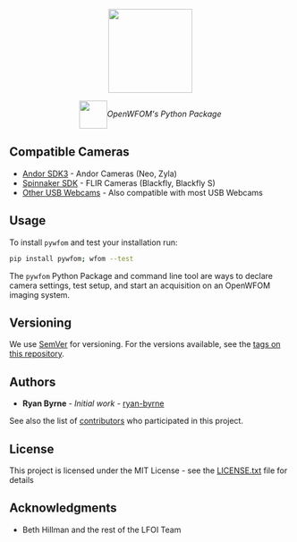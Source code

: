 <p align="center"><img align="center" height=150 src="https://github.com/ryan-byrne/pywfom/blob/master/docs/banner.png"></p>
<p align="center"><img align="center" height=50 src="https://github.com/ryan-byrne/pywfom/blob/master/docs/icon1.png"><i>OpenWFOM's Python Package</i></p>

## Compatible Cameras

* [Andor SDK3]() - Andor Cameras (Neo, Zyla)
* [Spinnaker SDK]() - FLIR Cameras (Blackfly, Blackfly S)
* [Other USB Webcams]() - Also compatible with most USB Webcams

## Usage

To install ```pywfom``` and test your installation run:

```bash
pip install pywfom; wfom --test
```

The ```pywfom``` Python Package and command line tool are ways to declare camera settings, test setup, and start an acquisition on an OpenWFOM imaging system.

## Versioning

We use [SemVer](http://semver.org/) for versioning. For the versions available, see the [tags on this repository](https://github.com/ryan-byrne/wfom/tags).

## Authors

* **Ryan Byrne** - *Initial work* - [ryan-byrne](https://github.com/ryan-byrne)

See also the list of [contributors](https://github.com/ryan-byrne/wfom/contributors) who participated in this project.

## License

This project is licensed under the MIT License - see the [LICENSE.txt](LICENSE.txt) file for details

## Acknowledgments

* Beth Hillman and the rest of the LFOI Team

